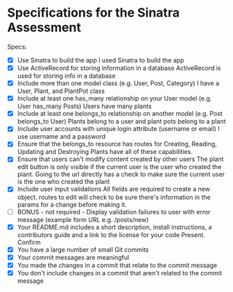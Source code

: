 # Specifications for the Sinatra Assessment

Specs:
- [x] Use Sinatra to build the app
 I used Sinatra to build the app
- [X] Use ActiveRecord for storing information in a database
ActiveRecord is used for storing info in a database
- [X] Include more than one model class (e.g. User, Post, Category)
I have a User, Plant, and PlantPot class
- [X] Include at least one has_many relationship on your User model (e.g. User has_many Posts)
Users have many plants
- [X] Include at least one belongs_to relationship on another model (e.g. Post belongs_to User)
Plants belong to a user and plant pots belong to a plant
- [X] Include user accounts with unique login attribute (username or email)
I use username and a password
- [X] Ensure that the belongs_to resource has routes for Creating, Reading, Updating and Destroying
Plants have all of these capabilities.
- [X] Ensure that users can't modify content created by other users
The plant edit button is only visible if the current user is the user who created the plant. Going to the url directly has a check to make sure the current user is the one who created the plant
- [X] Include user input validations
All fields are required to create a new object. routes to edit will check to be sure there's information in the params for a change before making it.
- [ ] BONUS - not required - Display validation failures to user with error message (example form URL e.g. /posts/new)
- [X] Your README.md includes a short description, install instructions, a contributors guide and a link to the license for your code
Present.
Confirm
- [X] You have a large number of small Git commits
- [X] Your commit messages are meaningful
- [X] You made the changes in a commit that relate to the commit message
- [X] You don't include changes in a commit that aren't related to the commit message
